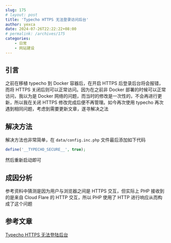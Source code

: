 ```yaml
---
slug: 175
# layout: post
title: 'Typecho HTTPS 无法登录访问后台'
author: yexca
date: 2024-07-26T22:22:22+08:00
# permalink: /archives/175
categories:
    - 日常
    - 网站建设
---  
```


## 引言

之前在移植 typecho 到 Docker 容器后，在开启 HTTPS 后登录后台将会报错，而将 HTTPS 关闭后则可以正常访问。因为在之前非 Docker 部署的时候可以正常访问，我以为是 Docker 网络的问题，而当时的修改是一次性的，不会再进行更新，所以我在关闭 HTTPS 修改完成后便不再管理。如今再次使用 typecho 再次遇到相同问题，考虑到需要更新文章，遂寻解决之法

## 解决方法

解决方法也非常简单，在 `data/config.inc.php` 文件最后添加如下代码

```php
define('__TYPECHO_SECURE__', true);
```

然后重新启动即可

## 成因分析

参考资料中猜测是因为用户与浏览器之间是 HTTPS 交互，但实际上 PHP 接收到的是来自 Cloud Flare 的 HTTP 交互，所以 PHP 使用了 HTTP 进行响应从而构成了这个问题

## 参考文章

[Typecho HTTPS 无法登陆后台](https://blog.lucien.ink/archives/523/)
